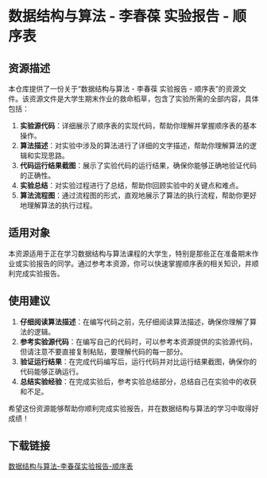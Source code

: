 # 数据结构与算法 - 李春葆 实验报告 - 顺序表

## 资源描述

本仓库提供了一份关于“数据结构与算法 - 李春葆 实验报告 - 顺序表”的资源文件。该资源文件是大学生期末作业的救命稻草，包含了实验所需的全部内容，具体包括：

1. **实验源代码**：详细展示了顺序表的实现代码，帮助你理解并掌握顺序表的基本操作。
2. **算法描述**：对实验中涉及的算法进行了详细的文字描述，帮助你理解算法的逻辑和实现思路。
3. **代码运行结果截图**：展示了实验代码的运行结果，确保你能够正确地验证代码的正确性。
4. **实验总结**：对实验过程进行了总结，帮助你回顾实验中的关键点和难点。
5. **算法流程图**：通过流程图的形式，直观地展示了算法的执行流程，帮助你更好地理解算法的执行过程。

## 适用对象

本资源适用于正在学习数据结构与算法课程的大学生，特别是那些正在准备期末作业或实验报告的同学。通过参考本资源，你可以快速掌握顺序表的相关知识，并顺利完成实验报告。

## 使用建议

1. **仔细阅读算法描述**：在编写代码之前，先仔细阅读算法描述，确保你理解了算法的逻辑。
2. **参考实验源代码**：在编写自己的代码时，可以参考本资源提供的实验源代码，但请注意不要直接复制粘贴，要理解代码的每一部分。
3. **验证运行结果**：在完成代码编写后，运行代码并对比运行结果截图，确保你的代码能够正确运行。
4. **总结实验经验**：在完成实验后，参考实验总结部分，总结自己在实验中的收获和不足。

希望这份资源能够帮助你顺利完成实验报告，并在数据结构与算法的学习中取得好成绩！

## 下载链接

[数据结构与算法-李春葆实验报告-顺序表](https://pan.quark.cn/s/39b1c49c5267)
